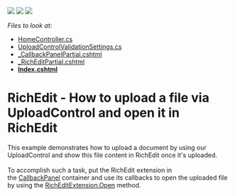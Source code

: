 <!-- default badges list -->
![](https://img.shields.io/endpoint?url=https://codecentral.devexpress.com/api/v1/VersionRange/128553227/16.2.3%2B)
[![](https://img.shields.io/badge/Open_in_DevExpress_Support_Center-FF7200?style=flat-square&logo=DevExpress&logoColor=white)](https://supportcenter.devexpress.com/ticket/details/T530023)
[![](https://img.shields.io/badge/📖_How_to_use_DevExpress_Examples-e9f6fc?style=flat-square)](https://docs.devexpress.com/GeneralInformation/403183)
<!-- default badges end -->
<!-- default file list -->
*Files to look at*:

* [HomeController.cs](./CS/T530023/Controllers/HomeController.cs)
* [UploadControlValidationSettings.cs](./CS/T530023/Models/UploadControlValidationSettings.cs)
* [_CallbackPanelPartial.cshtml](./CS/T530023/Views/Home/_CallbackPanelPartial.cshtml)
* [_RichEditPartial.cshtml](./CS/T530023/Views/Home/_RichEditPartial.cshtml)
* **[Index.cshtml](./CS/T530023/Views/Home/Index.cshtml)**
<!-- default file list end -->
# RichEdit - How to upload a file via UploadControl and open it in RichEdit


This example demonstrates how to upload a document by using our UploadControl and show this file content in RichEdit once it's uploaded.<br><br>To accomplish such a task, put the RichEdit extension in the <a href="https://documentation.devexpress.com/#AspNet/CustomDocument9000">CallbackPanel</a> container and use its callbacks to open the uploaded file by using the <a href="https://documentation.devexpress.com/#AspNet/DevExpressWebMvcRichEditExtension_Opentopic">RichEditExtension.Open</a> method.

<br/>


